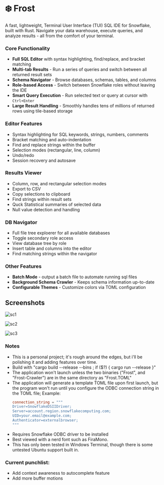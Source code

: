 # ❄️ Frost

A fast, lightweight, Terminal User Interface (TUI) SQL IDE for Snowflake, built with Rust. Navigate your data warehouse, execute queries, and analyze results - all from the comfort of your terminal.

### Core Functionality
- **Full SQL Editor** with syntax highlighting, find/replace, and bracket matching
- **Multi-tab Results** - Run a series of queries and switch between all returned result sets
- **Schema Navigator** - Browse databases, schemas, tables, and columns
- **Role-based Access** - Switch between Snowflake roles without leaving the IDE
- **Smart Query Execution** - Run selected text or query at cursor with `Ctrl+Enter`
- **Large Result Handling** - Smoothly handles tens of millions of returned rows using tile-based storage

### Editor Features
- Syntax highlighting for SQL keywords, strings, numbers, comments
- Bracket matching and auto-indentation
- Find and replace strings within the buffer
- Selection modes (rectangular, line, column)
- Undo/redo
- Session recovery and autosave

### Results Viewer
- Column, row, and rectangular selection modes
- Export to CSV
- Copy selections to clipboard
- Find strings within result sets
- Quck Statistical summaries of selected data
- Null value detection and handling

### DB Navigator
- Full file tree exploerer for all available databases
- Toggle secondary role access
- View database tree by role
- Insert table and columns into the editor
- Find matching strings within the navigator

### Other Features
- **Batch Mode** - output a batch file to automate running sql files
- **Background Schema Crawler** - Keeps schema information up-to-date
- **Configurable Themes** - Customize colors via TOML configuration

## Screenshots

![sc1](https://github.com/user-attachments/assets/07ded057-5548-4f29-bd12-916440093185)

![sc2](https://github.com/user-attachments/assets/308a5b4c-2464-4867-babf-23c62889559c)

![sc3](https://github.com/user-attachments/assets/5e6ea728-7c42-4b7c-9c61-3c202c22bb9d)

### Notes
- This is a personal project; it's rough around the edges, but i'll be polishing it and adding features over time.
- Build with "cargo build --release --bins ; if ($?) { cargo run --release }"
- The application won't launch unless the two binaries ("Frost", and "Frost-Crawler") are in the same directory as "Frost.TOML"
- The application will generate a template TOML file upon first launch, but the program won't run until you configure the ODBC connection string in the TOML file; Example:
  ```toml
  connection_string = """
  Driver=SnowflakeDSIIDriver;
  Server=account.region.snowflakecomputing.com;
  UID=your.email@example.com;
  Authenticator=externalbrowser;
  """
- Requires Snowflake ODBC driver to be installed
- Best viewed with a nerd font such as FiraMono.
- This has only been tested in Windows Terminal, though there is some untested Ubuntu support built in.

### Current punchlist:
- Add context awareness to autocomplete feature
- Add more buffer motions
